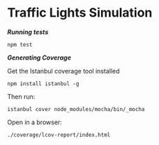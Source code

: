 Traffic Lights Simulation
=========================

***Running tests***

    npm test
    
***Generating Coverage***    

 Get the Istanbul coverage tool installed
   
    npm install istanbul -g

 Then run:
 
    istanbul cover node_modules/mocha/bin/_mocha      
    
Open in a browser:

    ./coverage/lcov-report/index.html
